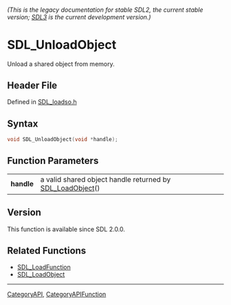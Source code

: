 ###### (This is the legacy documentation for stable SDL2, the current stable version; [SDL3](https://wiki.libsdl.org/SDL3/) is the current development version.)
# SDL_UnloadObject

Unload a shared object from memory.

## Header File

Defined in [SDL_loadso.h](https://github.com/libsdl-org/SDL/blob/SDL2/include/SDL_loadso.h)

## Syntax

```c
void SDL_UnloadObject(void *handle);

```

## Function Parameters

|                |                                                                             |
| -------------- | --------------------------------------------------------------------------- |
| **handle**     | a valid shared object handle returned by [SDL_LoadObject](SDL_LoadObject)() |

## Version

This function is available since SDL 2.0.0.

## Related Functions

* [SDL_LoadFunction](SDL_LoadFunction)
* [SDL_LoadObject](SDL_LoadObject)

----
[CategoryAPI](CategoryAPI), [CategoryAPIFunction](CategoryAPIFunction)


